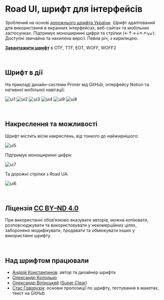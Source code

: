 # Road UI, шрифт для інтерфейсів
Зроблений на основі [дорожнього шрифта України](https://agentyzmin.github.io/Road-UA-Font/). Шрифт адаптований для використання в екранних інтерфейсах, веб-сайтах та мобільних застосунках. Підтримує моноширинні цифри та стрілки (←↑→↓↖↗↘↙). Доступні звичайна та нахилена версії. Певна річ, з кирилицею.

[**Завантажити шрифт**](https://github.com/agentyzmin/Road-UI-Font/releases/download/1.0/Road.UI.Font.1.0.zip) в OTF, TTF, EOT, WOFF, WOFF2

&nbsp;
## Шрифт в дії
На прикладі дизайн-системи Primer від GitHub, інтерфейсу Notion та нативної мобільної навігації:

![ui1](https://github.com/agentyzmin/Road-UI-Font/assets/75941554/c896ccdf-d64f-4cc3-99b6-01d06f8af797)
![ui2](https://github.com/agentyzmin/Road-UI-Font/assets/75941554/73ff4242-1b2f-41b8-aa5e-4accee47a3a0)
![ui3](https://github.com/agentyzmin/Road-UI-Font/assets/75941554/014ba67b-4bb5-41e7-8528-893c91433337)
![ui4](https://github.com/agentyzmin/Road-UI-Font/assets/75941554/83c3188a-852b-4756-a829-96c9fe5bca7a)
![ui9](https://github.com/agentyzmin/Road-UI-Font/assets/75941554/467c8767-94f5-4fe3-9922-514a95227c1f)
![ui8](https://github.com/agentyzmin/Road-UI-Font/assets/75941554/4b39f915-ad33-436f-af9f-5e463dac4e87)

&nbsp;
## Накреслення та можливості
Шрифт містить вісім накреслень, від тонкого до найжирнішого:

![ui5](https://github.com/agentyzmin/Road-UI-Font/assets/75941554/c9685cb6-3ec6-4290-b64d-9528a3d9abae)

Підтримує моноширинні цифри:

![ui7](https://github.com/agentyzmin/Road-UI-Font/assets/75941554/f977edd9-892c-4f9e-8ab4-1a9b10a529f7)

Та дорожні стрілки з Road UA:

![ui6](https://github.com/agentyzmin/Road-UI-Font/assets/75941554/4e062d17-ae35-448d-8522-53d9b75e09f3)

&nbsp;
## Ліцензія [CC BY–ND 4.0](https://creativecommons.org/licenses/by-nd/4.0/deed.uk)
При використанні обов’язково вказувати авторів, можна копіювати, розповсюджувати та використовувати у некомерційних цілях, заборонено модифікувати, продавати та обмежувати інших у використанні шрифту.

&nbsp;
## Над шрифтом працювали
- [Андрій Константинов](https://minttype.com/): автор та дизайнер шрифта
- [Олександр Колодько](https://alexkolodko.com/)
- [Олександр Вілінський](https://vilinskyy.com/) ([Super Clear](https://www.superclear.design/))
- [Стас Говорухін](https://govorukhin.com/): основні пропозиції по шрифту, тестування в макетах, текст на GitHub
